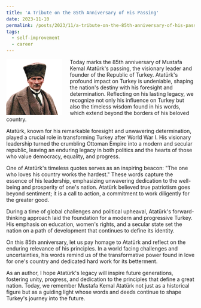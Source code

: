 ```yaml
---
title: 'A Tribute on the 85th Anniversary of His Passing'
date: 2023-11-10
permalink: /posts/2023/11/a-tribute-on-the-85th-anniversary-of-his-passing/
tags:
  - self-improvement
  - career
---
```


<img width="150" alt="tribute anniversary passing" src="/images/posts/a-tribute-on-the-85th-anniversary-of-his-passing.png" style="float: left; margin-right: 20px;" /> Today marks the 85th anniversary of Mustafa Kemal Atatürk's passing, the visionary leader and founder of the Republic of Turkey. Atatürk's profound impact on Turkey is undeniable, shaping the nation's destiny with his foresight and determination. Reflecting on his lasting legacy, we recognize not only his influence on Turkey but also the timeless wisdom found in his words, which extend beyond the borders of his beloved country.

Atatürk, known for his remarkable foresight and unwavering determination, played a crucial role in transforming Turkey after World War I. His visionary leadership turned the crumbling Ottoman Empire into a modern and secular republic, leaving an enduring legacy in both politics and the hearts of those who value democracy, equality, and progress.

One of Atatürk's timeless quotes serves as an inspiring beacon: "The one who loves his country works the hardest." These words capture the essence of his leadership, emphasizing unwavering dedication to the well-being and prosperity of one's nation. Atatürk believed true patriotism goes beyond sentiment; it is a call to action, a commitment to work diligently for the greater good.

During a time of global challenges and political upheaval, Atatürk's forward-thinking approach laid the foundation for a modern and progressive Turkey. His emphasis on education, women's rights, and a secular state set the nation on a path of development that continues to define its identity.

On this 85th anniversary, let us pay homage to Atatürk and reflect on the enduring relevance of his principles. In a world facing challenges and uncertainties, his words remind us of the transformative power found in love for one's country and dedicated hard work for its betterment.

As an author, I hope Atatürk's legacy will inspire future generations, fostering unity, progress, and dedication to the principles that define a great nation. Today, we remember Mustafa Kemal Atatürk not just as a historical figure but as a guiding light whose words and deeds continue to shape Turkey's journey into the future.
